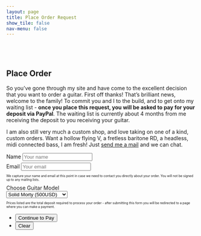 ```yaml
---
layout: page
title: Place Order Request
show_tile: false
nav-menu: false
---
```


<!-- Main -->
<div id="main" class="alt">


<!-- Scripts -->
<script type="text/javascript">

	function showme() {
	  var x = document.getElementById("showme");
	  if (x.style.display === "none") {
	    x.style.display = "block";setTimeout(showPage, 1400);
	    $('html, body').animate({ scrollTop: 0 }, 'fast');
	  } else {
	    x.style.display = "none";
	  }
	};
	function showPage() {
	  document.getElementById("loader").style.display = "none";
	  document.getElementById("order-success-message").style.display = "block";
	  document.getElementById("submit").disabled = true;
	  document.getElementById("reset").disabled = true;
	};
</script>


<!-- Intro -->
<section>
	<div class="inner">
		<section style="margin-top: 6em" >
			<h2>Place Order</h2>
			<!-- Success! -->
			<div id="showme" style="display:none;" class="box order-success">
				<div class="loader" id="loader"></div>
				<div id="order-success-message" class="order-success-message">
					<h3>Order Placed - Deposit Required</h3>
					<p>Your order request has been placed and I will be in touch soon about the details of your build.</p>
					<p>A deposit is required before your name can be added to our waitlist.</p>
					<ul class="actions">
						<li><input type="button" value="Pay Deposit Now" class="special" onclick="window.location.assign('/checkout/' + guitarmodel.value,'newtab')"/></li>
					</ul>
				</div>
			</div>
			<p>So you’ve gone through my site and have come to the excellent decision that you want to order a guitar. First off thanks! That’s brilliant news, welcome to the family! To commit you and I to the build, and to get onto my waiting list - <strong>once you place this request, you will be asked to pay for your deposit via PayPal</strong>. The waiting list is currently about 4 months from me receiving the deposit to you receiving your guitar.</p> 
			<p>I am also still very much a custom shop, and love taking on one of a kind, custom orders. Want a hollow flying V, a fretless baritone RD, a headless, midi connected bass, I am fresh! Just <a href="{{ 'contact' | relative_url }}">send me a mail</a> and we can chat.</p>
			<!-- Form -->
			<form id="order-request" method="post" onsubmit="return false">
				<div class="field half first" style="margin-bottom: 0.4em">
					<label for="name">Name</label>
					<input type="text" id="yourname" placeholder="Your name"/>
				</div>
				<div class="field half" style="margin-bottom: 0.4em">
					<label for="email">Email</label>
					<input type="email" id="email" placeholder="Your email"/>
				</div>
				<p style="font-size:0.6em">We capture your name and email at this point in case we need to contact you directly about your order. You will not be signed up to any mailing lists.</p>
				<div class="field">
					<label for="guitarmodel">Choose Guitar Model</label>
					<div class="select-wrapper">
						<select name="guitarmodel" id="guitarmodel">
							<option value="solid-t">Solid Morty (500USD)</option>
							<option value="hollow-t">Hollow Morty (600USD)</option>
							<option value="offset">Moar Offset (7000USD)</option>
							<option value="solid-bass">Solid Bass (700USD)</option>
							<option value="hollow-bass">Hollow Bass (800USD)</option>
							<option value="wayfair">Wayfair (1000USD)</option>
						</select>
					</div>
					<p style="font-size:0.6em">Prices listed are the total deposit required to process your order - after submitting this form you will be redirected to a page where you can make a payment.</p>	
				</div>
				<div class="row uniform" style="display:none;">
					<div class="4u 12u$(xsmall)">
						<div class="field">
							<label for="wood">Body Wood</label>
							<div class="select-wrapper">
								<select name="wood" id="wood">
									<option value="test">Wood 1</option>
								</select>
							</div>
						</div>
					</div>
					<div class="4u 12u$(xsmall)">
						<div class="field">
							<label for="neck">Neck Radius</label>
							<div class="select-wrapper">
								<select name="neck" id="neck">
									<option value="test">Option 1</option>
								</select>
							</div>
						</div>
					</div>
					<div class="4u 12u$(xsmall)">
						<div class="field">
							<label for="scale">Scale Length</label>
							<div class="select-wrapper">
								<select name="scale" id="scale">
									<option value="test">Option 1</option>
								</select>
							</div>
						</div>
					</div>
				</div>
				<ul class="actions">
					<li><input id="submit" type="submit" value="Continue to Pay" class="special" onclick="showme();"/></li>
					<li><input id="reset" type="reset" value="Clear" /></li>
				</ul>
			</form>	
			<!-- Scripts -->
			<script src="https://cdn.jsdelivr.net/npm/axios/dist/axios.min.js"></script>
			<script type="text/javascript">
				var form = document.querySelector("#order-request");
				var email = document.querySelector("#email");
				var guitar = document.querySelector("#guitarmodel");
				var wood = document.querySelector("#wood");
				var neck = document.querySelector("#neck");
				var scale = document.querySelector("#scale");

				// When the form is submitted...
				form.addEventListener("submit", function(event) {
				  event.preventDefault();

					// POST the data
					axios.post('https://api.airtable.com/v0/appQjVXW2zEsNMZdB/Orders?api_key=keykx6o2ysAy0m8xs', {
					   	"fields": {
					    	"name": document.getElementById("yourname").value,
					    	"email": email.value,
					      	"guitar": guitar.options[guitar.selectedIndex].value,
					      	"wood": document.getElementById("wood").value,
					      	"neck": document.getElementById("neck").value,
					      	"scale": document.getElementById("scale").value
					    }
				  	});
				});
			</script>
		</section>
	</div>
</section>